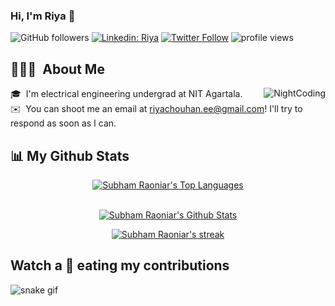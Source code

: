 ### Hi, I'm Riya 👋

![GitHub followers](https://img.shields.io/github/followers/riyachouhan7?label=Follow&style=social)
[![Linkedin: Riya](https://img.shields.io/badge/-Riya-blue?style=flat-square&logo=Linkedin&logoColor=white&link=https://www.linkedin.com/in/kumari-riya-110073201)](https://www.linkedin.com/in/kumari-riya-110073201)
[![Twitter Follow](https://img.shields.io/twitter/follow/riya_chouhan7?label=Follow)](https://twitter.com/intent/follow?screen_name=riya_chouhan7)
<img alt = "profile views" src="https://komarev.com/ghpvc/?username=riyachouhan7&color=brightgreen">


## 👨🏻‍💻 &nbsp;About Me 
<img alt="NightCoding" src="https://c.tenor.com/RZ1Cq8RF_FwAAAAC/anime-crazy.gif" align="right"/>


🎓 &nbsp;I'm electrical engineering undergrad at NIT Agartala.\
✉️ &nbsp;You can shoot me an email at riyachouhan.ee@gmail.com! I'll try to respond as soon as I can.


## 📊 My Github Stats 

<p align="center">
  <a href="https://github.com/riyachouhan7/github-readme-stats"><img alt="Subham Raoniar's Top Languages" src="https://github-readme-stats.vercel.app/api/top-langs/?username=riyachouhan7&langs_count=8&count_private=true&layout=compact&theme=react&hide_border=true&bg_color=0D1117" /></a>
  <br/>
    </p>
    
    
 <p align="center">
  <br/>
    <a href="https://github.com/riyachouhan7/github-readme-stats"><img alt="Subham Raoniar's Github Stats" src="https://github-readme-stats.vercel.app/api?username=riyachouhan7&show_icons=true&count_private=true&theme=react&hide_border=true&bg_color=0D1117" /></a>
  </p> 


<p align="center">
    <a href="https://github.com/riyachouhan7/github-readme-streak-stats">
        <img title="🔥 Get streak stats for your profile at git.io/streak-stats" alt="Subham Raoniar's streak" src="https://github-readme-streak-stats.herokuapp.com/?user=riyachouhan7&theme=black-ice&hide_border=true&stroke=0000&background=060A0CD0"/>
    </a>
</p> 





## Watch a 🐍 eating my contributions

![snake gif](https://github.com/riyachouhan7/riyachouhan7/blob/output/github-contribution-grid-snake.gif)


